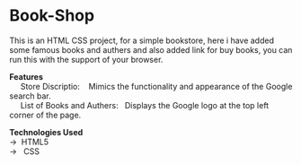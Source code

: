 # Book-Shop


This is an HTML CSS project, for a simple bookstore, here i have added some famous books and authers and also added link for buy books, you can run this with the support of your browser.

**Features**  
 &nbsp;&nbsp;&nbsp;&nbsp;   Store Discriptio: &nbsp;&nbsp; Mimics the functionality and appearance of the Google search bar.  
  &nbsp;&nbsp;&nbsp;&nbsp;  List of Books and Authers:&nbsp;&nbsp; Displays the Google logo at the top left corner of the page.  


**Technologies Used**  
->&nbsp;&nbsp;HTML5  
-> &nbsp;&nbsp;CSS
